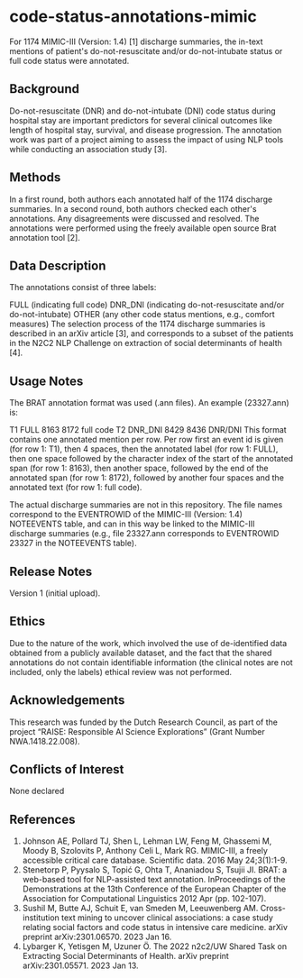 # code-status-annotations-mimic
For 1174 MIMIC-III (Version: 1.4) [1] discharge summaries, the in-text mentions of patient's do-not-resuscitate and/or do-not-intubate status or full code status were annotated.

## Background
Do-not-resuscitate (DNR) and do-not-intubate (DNI) code status during hospital stay are important predictors for several clinical outcomes like length of hospital stay, survival, and disease progression. The annotation work was part of a project aiming to assess the impact of using NLP tools while conducting an association study [3].

## Methods
In a first round, both authors each annotated half of the 1174 discharge summaries. In a second round, both authors checked each other's annotations. Any disagreements were discussed and resolved. The annotations were performed using the freely available open source Brat annotation tool [2].

## Data Description
The annotations consist of three labels:

FULL (indicating full code)
DNR_DNI (indicating do-not-resuscitate and/or do-not-intubate)
OTHER (any other code status mentions, e.g., comfort measures)
The selection process of the 1174 discharge summaries is described in an arXiv article [3], and corresponds to a subset of the patients in the N2C2 NLP Challenge on extraction of social determinants of health [4]. 

## Usage Notes
The BRAT annotation format was used (.ann files). An example (23327.ann) is:

T1    FULL 8163 8172    full code
T2    DNR_DNI 8429 8436    DNR/DNI
This format contains one annotated mention per row. Per row first an event id is given (for row 1: T1), then 4 spaces, then the annotated label (for row 1: FULL), then one space followed by the character index of the start of the annotated span (for row 1: 8163), then another space, followed by the end of the annotated span (for row 1: 8172), followed by another four spaces and the annotated text (for row 1: full code).

The actual discharge summaries are not in this repository. The file names correspond to the EVENTROWID of the MIMIC-III (Version: 1.4) NOTEEVENTS table, and can in this way be linked to the MIMIC-III discharge summaries (e.g., file 23327.ann corresponds to EVENTROWID 23327 in the NOTEEVENTS table).

## Release Notes
Version 1 (initial upload).

## Ethics
Due to the nature of the work, which involved the use of de-identified data obtained from a publicly available dataset, and the fact that the shared annotations do not contain identifiable information (the clinical notes are not included, only the labels) ethical review was not performed.

## Acknowledgements
This research was funded by the Dutch Research Council, as part of the project “RAISE: Responsible AI Science Explorations” (Grant Number NWA.1418.22.008).

## Conflicts of Interest
None declared

## References
1) Johnson AE, Pollard TJ, Shen L, Lehman LW, Feng M, Ghassemi M, Moody B, Szolovits P, Anthony Celi L, Mark RG. MIMIC-III, a freely accessible critical care database. Scientific data. 2016 May 24;3(1):1-9.
2) Stenetorp P, Pyysalo S, Topić G, Ohta T, Ananiadou S, Tsujii JI. BRAT: a web-based tool for NLP-assisted text annotation. InProceedings of the Demonstrations at the 13th Conference of the European Chapter of the Association for Computational Linguistics 2012 Apr (pp. 102-107).
3) Sushil M, Butte AJ, Schuit E, van Smeden M, Leeuwenberg AM. Cross-institution text mining to uncover clinical associations: a case study relating social factors and code status in intensive care medicine. arXiv preprint arXiv:2301.06570. 2023 Jan 16.
4) Lybarger K, Yetisgen M, Uzuner Ö. The 2022 n2c2/UW Shared Task on Extracting Social Determinants of Health. arXiv preprint arXiv:2301.05571. 2023 Jan 13.
